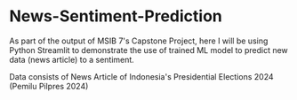 # News-Sentiment-Prediction

As part of the output of MSIB 7's Capstone Project, here I will be using Python Streamlit to demonstrate the use of trained ML model to predict new data (news article) to a sentiment.

Data consists of News Article of Indonesia's Presidential Elections 2024 (Pemilu Pilpres 2024)
